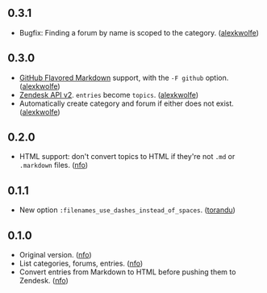 ## 0.3.1

* Bugfix: Finding a forum by name is scoped to the category. ([alexkwolfe](https://github.com/alexkwolfe))

## 0.3.0

* [GitHub Flavored Markdown](https://help.github.com/articles/github-flavored-markdown) support, with the `-F github` option. ([alexkwolfe](https://github.com/alexkwolfe))
* [Zendesk API v2](http://www.zendesk.com/blog/zendesk-api). `entries` become `topics`. ([alexkwolfe](https://github.com/alexkwolfe))
* Automatically create category and forum if either does not exist. ([alexkwolfe](https://github.com/alexkwolfe))

## 0.2.0

* HTML support: don't convert topics to HTML if they're not `.md` or `.markdown` files. ([nfo](https://github.com/nfo))

## 0.1.1

* New option `:filenames_use_dashes_instead_of_spaces`. ([torandu](https://github.com/torandu))

## 0.1.0

* Original version. ([nfo](https://github.com/nfo))
* List categories, forums, entries. ([nfo](https://github.com/nfo))
* Convert entries from Markdown to HTML before pushing them to Zendesk. ([nfo](https://github.com/nfo))